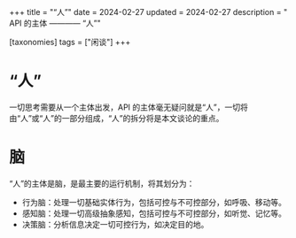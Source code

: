 
+++
title = "“人”"
date = 2024-02-27
updated = 2024-02-27
description = " API 的主体 ———— “人”"

[taxonomies]
tags = ["闲谈"]
+++

# “人”
一切思考需要从一个主体出发，API 的主体毫无疑问就是“人”，一切将由“人”或“人”的一部分组成，“人”的拆分将是本文谈论的重点。

# 脑
“人”的主体是脑，是最主要的运行机制，将其划分为：
- 行为脑：处理一切基础实体行为，包括可控与不可控部分，如呼吸、移动等。
- 感知脑：处理一切高级抽象感知，包括可控与不可控部分，如听觉、记忆等。
- 决策脑：分析信息决定一切可控行为，如决定目的地。